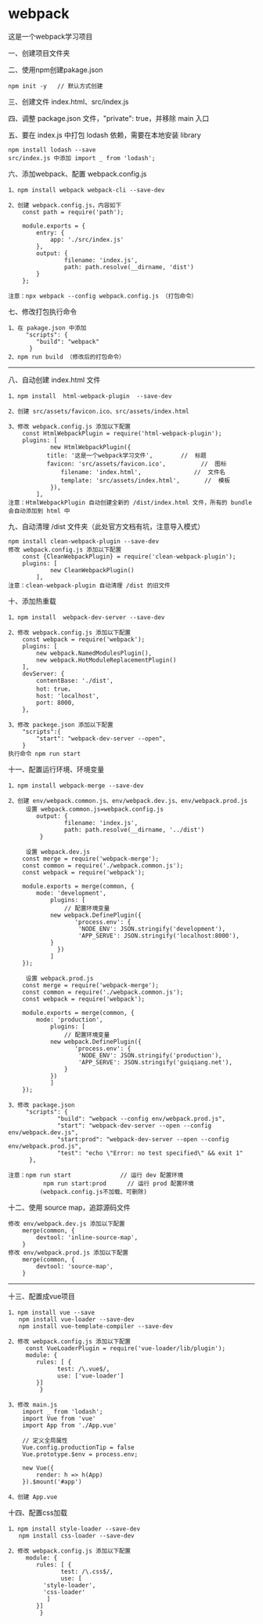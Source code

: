 # webpack
这是一个webpack学习项目

一、创建项目文件夹

二、使用npm创建pakage.json

	npm init -y   // 默认方式创建 

三、创建文件  index.html、src/index.js

四、调整 package.json 文件，"private": true，并移除 main 入口

五、要在 index.js 中打包 lodash 依赖，需要在本地安装 library

	npm install lodash --save
	src/index.js 中添加 import _ from 'lodash';

六、添加webpack、配置 webpack.config.js

	1、npm install webpack webpack-cli --save-dev

	2、创建 webpack.config.js，内容如下
	    const path = require('path');

	    module.exports = {
  	        entry: {
	            app: './src/index.js'
	        },
  	        output: {
    	            filename: 'index.js',
    	            path: path.resolve(__dirname, 'dist')
  	        }
	    };

	注意：npx webpack --config webpack.config.js （打包命令）

七、修改打包执行命令

	1、在 pakage.json 中添加
	     "scripts": {
    		"build": "webpack"
 	      }
	2、npm run build （修改后的打包命令）

--------------------------------------------------------------------------------------------------

八、自动创建 index.html 文件

	1、npm install  html-webpack-plugin  --save-dev

	2、创建 src/assets/favicon.ico、src/assets/index.html

	3、修改 webpack.config.js 添加以下配置
	    const HtmlWebpackPlugin = require('html-webpack-plugin');
	    plugins: [
      	        new HtmlWebpackPlugin({
        	   title: '这是一个webpack学习文件',        //  标题
           	   favicon: 'src/assets/favicon.ico',          //  图标
                   filename: 'index.html',		         //  文件名
            	   template: 'src/assets/index.html',       //  模板
      	        }),
    	    ],
	注意：HtmlWebpackPlugin 自动创建全新的 /dist/index.html 文件，所有的 bundle 会自动添加到 html 中

九、自动清理 /dist 文件夹（此处官方文档有坑，注意导入模式）

	npm install clean-webpack-plugin --save-dev
	修改 webpack.config.js 添加以下配置
	    const {CleanWebpackPlugin} = require('clean-webpack-plugin'); 
	    plugins: [
      	        new CleanWebpackPlugin()
    	    ],
	注意：clean-webpack-plugin 自动清理 /dist 的旧文件

十、添加热重载

	1、npm install  webpack-dev-server --save-dev

	2、修改 webpack.config.js 添加以下配置
	    const webpack = require('webpack');
	    plugins: [
	        new webpack.NamedModulesPlugin(),
	        new webpack.HotModuleReplacementPlugin()
	    ],
	    devServer: {
	        contentBase: './dist',
	        hot: true，
	        host: 'localhost',
	        port: 8000,
	    },

	3、修改 packege.json 添加以下配置
	    "scripts":{
	        "start": "webpack-dev-server --open",
	    }
	执行命令 npm run start

十一、配置运行环境、环境变量

	1、npm install webpack-merge --save-dev
	
	2、创建 env/webpack.common.js、env/webpack.dev.js、env/webpack.prod.js
	     设置 webpack.common.js=webpack.config.js
	     	output: {
    	            filename: 'index.js',
    	            path: path.resolve(__dirname, '../dist')
  	       	 }
		 
	     设置 webpack.dev.js
		const merge = require('webpack-merge');
		const common = require('./webpack.common.js');
		const webpack = require('webpack');

		module.exports = merge(common, {
		    mode: 'development',
    		    plugins: [
       		        // 配置环境变量
        		new webpack.DefinePlugin({
            		   'process.env': {
                	    'NODE_ENV': JSON.stringify('development'),
                	    'APP_SERVE': JSON.stringify('localhost:8000'),
           		}
        	      })
    		    ]
		});
		
	     设置 webpack.prod.js
		const merge = require('webpack-merge');
		const common = require('./webpack.common.js');
		const webpack = require('webpack');

		module.exports = merge(common, {
		    mode: 'production',
    		    plugins: [
       		        // 配置环境变量
        		new webpack.DefinePlugin({
            		   'process.env': {
                		'NODE_ENV': JSON.stringify('production'),
                		'APP_SERVE': JSON.stringify('guiqiang.net'),
           		    }
        		})
    		    ]
		});
		
	3、修改 package.json
	     "scripts": {
    	          "build": "webpack --config env/webpack.prod.js",
    	          "start": "webpack-dev-server --open --config env/webpack.dev.js",
    	          "start:prod": "webpack-dev-server --open --config env/webpack.prod.js",
    	          "test": "echo \"Error: no test specified\" && exit 1"
  	      },

	注意：npm run start              // 运行 dev 配置环境
	          npm run start:prod      // 运行 prod 配置环境
	         (webpack.config.js不加载、可删除)

十二、使用 source map，追踪源码文件

	修改 env/webpack.dev.js 添加以下配置
	    merge(common, {
	        devtool: 'inline-source-map',
	    }
	修改 env/webpack.prod.js 添加以下配置
	    merge(common, {
	        devtool: 'source-map', 
	    }

---------------------------------------------------------------------------------------------------

十三、配置成vue项目

	1、npm install vue --save
	   npm install vue-loader --save-dev
	   npm install vue-template-compiler --save-dev

	2、修改 webpack.config.js 添加以下配置
	     const VueLoaderPlugin = require('vue-loader/lib/plugin');
	     module: {
        	rules: [ {
            	  test: /\.vue$/,
            	  use: ['vue-loader']
        	}]
    	     }

	3、修改 main.js
	    import _ from 'lodash';
	    import Vue from 'vue'
	    import App from './App.vue'

	    // 定义全局属性
	    Vue.config.productionTip = false
	    Vue.prototype.$env = process.env;

	    new Vue({
  	        render: h => h(App)
	    }).$mount('#app')

	4、创建 App.vue

十四、配置css加载

	1、npm install style-loader --save-dev
	   npm install css-loader --save-dev

	2、修改 webpack.config.js 添加以下配置
	     module: {
        	rules: [ {
            	   test: /\.css$/,
            	   use: [
		      'style-loader',
		      'css-loader'
	           ]
        	}]
    	     }










